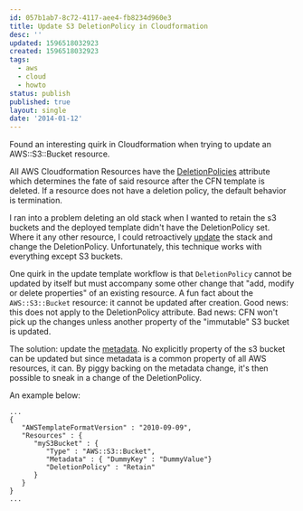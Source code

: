 ```yaml
---
id: 057b1ab7-8c72-4117-aee4-fb8234d960e3
title: Update S3 DeletionPolicy in Cloudformation
desc: ''
updated: 1596518032923
created: 1596518032923
tags:
  - aws
  - cloud
  - howto
status: publish
published: true
layout: single
date: '2014-01-12'
---
```


Found an interesting quirk in Cloudformation when
trying to update an AWS::S3::Bucket resource.

All AWS Cloudformation Resources have the
[DeletionPolicies](http://docs.aws.amazon.com/AWSCloudFormation/latest/UserGuide/aws-attribute-deletionpolicy.html) attribute which determines the fate of said resource after the
CFN template is deleted. If a resource does not have a deletion policy,
the default behavior is termination.

I ran into a problem  deleting an old
stack when I wanted to retain the s3 buckets and the deployed template didn't have the DeletionPolicy set. Where it any other
resource, I could retroactively [update](http://docs.aws.amazon.com/AWSCloudFormation/latest/UserGuide/aws-attribute-deletionpolicy.html)
the stack and change the DeletionPolicy. Unfortunately, this technique
works with everything except S3 buckets.

One quirk in the update template workflow is that `DeletionPolicy`
cannot be updated by itself but must accompany some other change that
"add, modify or delete properties" of an existing resource. A fun fact
about the `AWS::S3::Bucket` resource: it cannot be updated after creation. Good news: this does not apply to the DeletionPolicy attribute. Bad news: CFN won't pick up the changes unless another property of
the "immutable" S3 bucket is updated.

The solution: update the
[metadata](http://docs.aws.amazon.com/AWSCloudFormation/latest/UserGuide/aws-attribute-metadata.html). No explicitly property of the s3 bucket can be updated but since metadata is a common property of all AWS resources, it can. By piggy backing on the metadata change, it's then possible to sneak in a change of the DeletionPolicy.

An example below:

    ...
    {
       "AWSTemplateFormatVersion" : "2010-09-09",
       "Resources" : {
          "myS3Bucket" : {
             "Type" : "AWS::S3::Bucket",
             "Metadata" : { "DummyKey" : "DummyValue"}
             "DeletionPolicy" : "Retain"
          }
       }
    }
    ...

